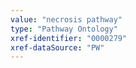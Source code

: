 ```yaml
---
value: "necrosis pathway"
type: "Pathway Ontology"
xref-identifier: "0000279"
xref-dataSource: "PW"
---
```

